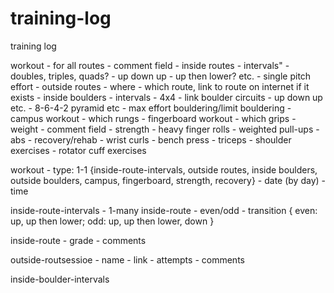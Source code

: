 training-log
============

training log


workout
    - for all routes
        - comment field
    - inside routes
        - intervals"
            - doubles, triples, quads?
            - up down up
            - up then lower? etc.
        - single pitch effort
    - outside routes
        - where
        - which route, link to route on internet if it exists
    - inside boulders
        - intervals
            - 4x4
            - link boulder circuits - up down up etc.
        - 8-6-4-2 pyramid etc
        - max effort bouldering/limit bouldering
    - campus workout
        - which rungs
    - fingerboard workout
        - which grips
        - weight
        - comment field
    - strength
        - heavy finger rolls
        - weighted pull-ups
        - abs
    - recovery/rehab
        - wrist curls
        - bench press
        - triceps
        - shoulder exercises
        - rotator cuff exercises

workout
    - type: 1-1
        {inside-route-intervals, outside routes, inside boulders, outside boulders, campus, fingerboard, strength, recovery}
    - date (by day)
    - time

inside-route-intervals
    - 1-many inside-route
    - even/odd
    - transition { even: up, up then lower; odd: up, up then lower, down }

inside-route
    - grade
    - comments

outside-routsessioe
    - name
    - link
    - attempts
    - comments

inside-boulder-intervals



